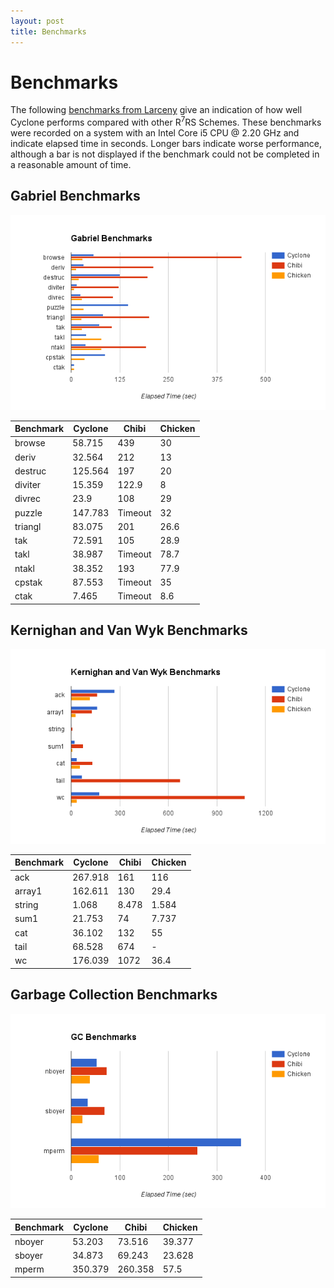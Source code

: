 ```yaml
---
layout: post
title: Benchmarks
---
```


# Benchmarks

The following [benchmarks from Larceny](http://www.larcenists.org/benchmarksGenuineR7Linux.html) give an indication of how well Cyclone performs compared with other R<sup>7</sup>RS Schemes. These benchmarks were recorded on a system with an Intel Core i5 CPU @ 2.20 GHz and indicate elapsed time in seconds. Longer bars indicate worse performance, although a bar is not displayed if the benchmark could not be completed in a reasonable amount of time.

## Gabriel Benchmarks

<img src="images/benchmarks/gabriel.png">

Benchmark | Cyclone | Chibi | Chicken
--------- | ------- | ----- | -------
browse    | 58.715  | 439   | 30
deriv     | 32.564  | 212   | 13
destruc   | 125.564 | 197   | 20
diviter   | 15.359  | 122.9 | 8
divrec    | 23.9    | 108   | 29
puzzle    | 147.783 | Timeout     | 32
triangl   | 83.075  | 201   | 26.6
tak       | 72.591  | 105   | 28.9
takl      | 38.987  | Timeout     | 78.7
ntakl     | 38.352  | 193   | 77.9
cpstak    | 87.553  | Timeout     | 35
ctak      | 7.465   | Timeout     | 8.6

## Kernighan and Van Wyk Benchmarks

<img src="images/benchmarks/kvw.png">

Benchmark | Cyclone | Chibi | Chicken
--------- | ------- | ----- | -------
ack       | 267.918 | 161   | 116
array1    | 162.611 | 130   | 29.4
string    | 1.068   | 8.478 | 1.584
sum1      | 21.753  | 74    | 7.737
cat       | 36.102  | 132   | 55
tail      | 68.528  | 674   | -
wc        | 176.039 | 1072  | 36.4

## Garbage Collection Benchmarks

<img src="images/benchmarks/gc.png">

Benchmark | Cyclone | Chibi | Chicken
--------- | ------- | ----- | -------
nboyer    | 53.203  | 73.516  | 39.377
sboyer    | 34.873  | 69.243  | 23.628
mperm     | 350.379 | 260.358 | 57.5
